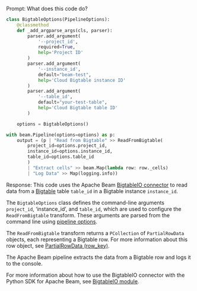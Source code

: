 Prompt:
What does this code do?
```python
class BigtableOptions(PipelineOptions):
    @classmethod
    def _add_argparse_args(cls, parser):
        parser.add_argument(
            '--project_id',
            required=True,
            help='Project ID'
        )
        parser.add_argument(
            '--instance_id',
            default="beam-test",
            help='Cloud Bigtable instance ID'
        )
        parser.add_argument(
            '--table_id',
            default="your-test-table",
            help='Cloud Bigtable table ID'
        )

    options = BigtableOptions()

with beam.Pipeline(options=options) as p:
    output = (p | "Read from Bigtable" >> ReadFromBigtable(
        project_id=options.project_id,
        instance_id=options.instance_id,
        table_id=options.table_id
        )
        | "Extract cells" >> beam.Map(lambda row: row._cells)
        | "Log Data" >> Map(logging.info))
```

Response:
This code uses the Apache Beam [BigtableIO connector](https://beam.apache.org/releases/pydoc/current/apache_beam.io.gcp.bigtableio.html) to read data from a [Bigtable](https://cloud.google.com/bigtable/docs) table `table_id` in a Bigtable instance `instance_id`.

The `BigtableOptions` class defines the command-line arguments `project_id`, ‘instance_id’, and `table_id`, which are used to configure the `ReadFromBigtable` transform. These arguments are parsed from the command line using [pipeline options](https://beam.apache.org/documentation/patterns/pipeline-options/).

The `ReadFromBigtable` transform returns a `PCollection` of `PartialRowData` objects, each representing a Bigtable row. For more information about this row object, see [PartialRowData (row_key)](https://cloud.google.com/python/docs/reference/bigtable/latest/row#class-googlecloudbigtablerowpartialrowdatarowkey).

The Apache Beam pipeline extracts the data from a Bigtable row and logs it to the console.

For more information about how to use the BigtableIO connector with the Python SDK for Apache Beam, see [BigtableIO module](https://beam.apache.org/releases/pydoc/current/apache_beam.io.gcp.bigtableio.html).
